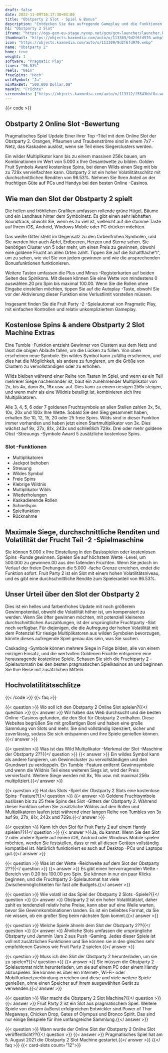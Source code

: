 ```yaml
---
draft: false
date: 2022-11-09T16:17:38+03:00
title: "Obstparty 2 Slot - Spiel & Bonus"
description: "Entdecken Sie das aufregende Gameplay und die Funktionen des Obstparty 2 Online Slot in unserer vollständigen Bewertung. Wir sehen uns auch an, wo wir mit den besten Casino -Boni spielen können."
h1: "Obstparty 2 Slot"
iframe: "https://ogs-gcm-eu-stage.nyxop.net/gcm/gcm-launcher/launcher.html?gameUrl=https%3A%2F%2Fnyx.prerelease-env.biz%2Fgs2c%2Fcommon%2Fgames-html5%2Fnyx-game-loader.html%3Fenvid%3Deur%26stage%3D1&gameid=vs20fparty2&operatorid=241&sessionid=Free%3Aur8ncjegv0tbgcke5sshjfgb5vh&currency=USD&lang=en_us&mode=demo&device=desktop&lobbyurl=&ogsgameid=1510200"
thumbnail: "https://objects.kaxmedia.com/auto/o/113309/9d2f6fd970.webp"
icon: "https://objects.kaxmedia.com/auto/o/113309/9d2f6fd970.webp"
name: "Obstparty 2"
home: true
weight: 1
software: "Pragmatic Play"
lines: "96.53%"
reels: "Nein"
freeSpins: "Hoch"
wildSymbol: "Ja"
minMaxBet: "500.000 Dollar.00"
maxWin: "Früchte"
screenshots: ["https://objects.kaxmedia.com/auto/o/113312/f5543bbf8a.webp"]
---
```


{{< code >}}<h2>Obstparty 2 Online Slot -Bewertung</h2><p>Pragmatisches Spiel Update Einer ihrer Top -Titel mit dem Online Slot der Obstparty 2. Orangen, Pflaumen und Traubenströme sind in einem 7x7 -Netz, das Kaskaden auslöst, wenn sie Teil eines Siegerclusters werden.</p><p>Ein wilder Multiplikator kann bis zu einem massiven 256x bauen, um Kombinationen im Wert von 5.000 x Ihre Gesamtwette zu bilden. Golden Fruit Symbols Award kostenlose Spins, bei denen Wilds einen Sieg mit bis zu 729x vervielfachten kann. Obstparty 2 ist ein hoher Volatilitätsschlitz mit durchschnittlichen Renditen von 96.53%. Nehmen Sie Ihren Anteil an der fruchtigen Güte auf PCs und Handys bei den besten Online -Casinos.</p><h2>Wie man den Slot der Obstparty 2 spielt</h2><p>Die hellen und fröhlichen Grafiken umfassen rollende grüne Hügel, Bäume und ein Landhaus hinter dem Symbolnetz. Es gibt einen sehr lebhaften Soundtrack, obwohl Sie, wenn es zu viel ist, vielleicht auf die stumme Taste auf Ihrem iOS, Android, Windows Mobile oder PC drücken möchten.</p><p>Das weiße Gitter steht im Gegensatz zu den farbenfrohen Symbolen, und Sie werden hier auch Äpfel, Erdbeeren, Herzen und Sterne sehen. Sie benötigen Cluster von 5 oder mehr, um einen Preis zu gewinnen, obwohl eine goldene Frucht an allen Orten zahlt. Tippen Sie auf die Schaltfläche"I", um zu sehen, wie viel Sie von jedem gewinnen und wie die ansprechenden Bonusfunktionen funktionieren.</p><p>Weitere Tasten umfassen die Plus und Minus -Registerkarten auf beiden Seiten des Spinikons. Mit diesen können Sie eine Wette von mindestens 0 auswählen.20 pro Spin bis maximal 100.00. Wenn Sie die Rollen ohne Eingabe einstellen möchten, tippen Sie auf die Autoplay -Taste, obwohl Sie vor der Aktivierung dieser Funktion eine Verlustlimit vorstellen müssen.</p><p>Insgesamt finden Sie die Fruit Party -2 -Spielautomat von Pragmatic Play, mit einfachen Kontrollen und relativ unkompliziertem Gameplay.</p><h2>Kostenlose Spins & andere Obstparty 2 Slot Machine Extras</h2><p>Eine Tumble -Funktion entzieht Gewinner von Clustern aus dem Netz und lässt die obigen Abläufe fallen, um die Lücken zu füllen. Von oben erscheinen neue Symbole. Ein wildes Symbol kann zufällig erscheinen, und dies hat die Möglichkeit, als andere zu fungieren, um die Größe von Clustern zu vervollständigen oder zu erhöhen.</p><p>Wilds bleiben während einer Reihe von Tasten im Spiel, und wenn es ein Teil mehrerer Siege nacheinander ist, baut ein zunehmender Multiplikator von 2x, bis 4x, dann 8x, 16x usw. auf. Dies kann zu einem riesigen 256x steigen, und wenn mehr als eine Wildnis beteiligt ist, kombinieren sich ihre Multiplikatoren.</p><p>Alle 3, 4, 5, 6 oder 7 goldenen Fruchtsymbole an allen Stellen zahlen 3x, 5x, 10x, 20x und 100x Ihre Wette. Sobald Sie den Sieg gesammelt haben, erhalten Sie 10, 12, 15, 20 oder 25 freie Spins. Wilds sind in dieser Funktion immer vorhanden und haben jetzt einen Startmultiplikator von 3x. Dies wächst auf 9x, 27x, 81x, 243x und schließlich 729x. Drei oder mehr goldene Obst -Streuungs -Symbole Award 5 zusätzliche kostenlose Spins.</p><h3>
Slot -Funktionen</h3><ul>
<li></span>
Multiplikatoren</li>
<li></span>
Jackpot behoben</li>
<li></span>
Streuung</li>
<li></span>
Wildes Symbol</li>
<li></span>
Freie Spins</li>
<li></span>
Klebrige Wildnis</li>
<li></span>
Multiplikator Wilds</li>
<li></span>
Wiederholungen</li>
<li></span>
Kaskadierende Rollen</li>
<li></span>
Schnellspin</li>
<li></span>
Spielfunktion</li>
<li></span>
Rücknahme</li></ul><h2>Maximale Siege, durchschnittliche Renditen und Volatilität der Frucht Teil -2 -Spielmaschine</h2><p>Sie können 5.000 x Ihre Einstellung in den Basisspielen oder kostenlosen Spins -Runde gewinnen. Spielen Sie auf höchstem Wette -Level, um 500.000 zu gewinnen.00 aus den fallenden Früchten. Wenn Sie jedoch im Verlauf der freien Drehungen die 5.000 -fache Grenze erreichen, endet die Funktion sofort. Fruit Party 2 ist ein Slot mit einem hohen Volatilitätsniveau, und es gibt eine durchschnittliche Rendite zum Spieleranteil von 96.53%.</p><h2>Unser Urteil über den Slot der Obstparty 2</h2><p>Dies ist ein helles und farbenfrohes Update mit noch größerem Gewinnpotential, obwohl die Volatilität höher ist, um kompensiert zu werden. Wenn Sie öfter gewinnen möchten, mit potenziell kleineren durchschnittlichen Auszahlungen, ist der ursprüngliche Fruchtparty -Slot noch verfügbar. Für diejenigen, die die Aufregung der hohen Volatilität mit dem Potenzial für riesige Multiplikatoren aus wilden Symbolen bevorzugen, könnte dieses aufregende Spiel genau das sein, was Sie suchen.</p><p>Caskading -Symbole können mehrere Siege in Folge bilden, alle von einem einzigen Einsatz, und die wertvollen Goldenen Früchte entsperren eine herausragende kostenlose Spiele. Schauen Sie sich die Fruchtparty 2 -Spielautomatin bei den besten pragmatischen Spielkasinos an und beginnen Sie Ihre Reise mit zusätzlichen Mitteln.</p><h2>Hochvolatilitätsschlitze</h2>
{{< /code >}}
{{< faq >}}

{{< question >}} Wo soll ich den Obstparty 2 Online Slot spielen?{{</ question >}}
{{< answer >}} Wir haben das Web durchsucht und die besten Online -Casinos gefunden, die den Slot für Obstparty 2 enthalten. Diese Websites begrüßen Sie mit großartigen Boni und haben eine große Sammlung von Slots und mehr. Sie sind vollständig lizenziert, sicher und zuverlässig, sodass Sie sich entspannen und ihre Spiele genießen können.{{</ answer >}}

{{< question >}} Was ist das Wild Multiplikator -Merkmal der Slot -Maschine der Obstparty 2??{{</ question >}}
{{< answer >}} Ein wildes Symbol kann als andere fungieren, um Gewinncluster zu vervollständigen und den Grundwert zu verdoppeln. Ein Tumble -Feature entfernt Gewinnsymbole und wenn die Wildnis Teil eines weiteren Siegs ist, wird der Preis vervierfacht. Weitere Siege werden mit 8x, 16x usw. mit maximal 256x multipliziert.{{</ answer >}}

{{< question >}} Hat das Slots -Spiel der Obstparty 2 Slots eine kostenlose Spins -Feature?{{</ question >}}
{{< answer >}} Goldene Fruchtsymbole auslösen bis zu 25 freie Spins des Slot -Gitters der Obstparty 2. Während dieser Funktion sehen Sie zusätzliche Wildnis auf den Rollen und Multiplikatoren laufen jetzt während einer langen Reihe von Tumbles von 3x auf 9x, 27x, 81x, 243x und 729x.{{</ answer >}}

{{< question >}} Kann ich den Slot für Fruit Party 2 auf einem Handy spielen??{{</ question >}}
{{< answer >}}Ja, du kannst. Wenn Sie den Slot 2 oder andere Spiele auf einem iOS, Android oder Windows Mobile spielen möchten, werden Sie feststellen, dass er mit all diesen Geräten vollständig kompatibel ist. Natürlich funktioniert es auch auf Desktop -PCs und Laptops gut.{{</ answer >}}

{{< question >}} Was ist der Wette -Reichweite auf dem Slot der Obstparty 2??{{</ question >}}
{{< answer >}} Es gibt einen hervorragenden Wette -Bereich von 0.20 bis 100.00 pro Spin. Sie können in nur ein paar Klicks beginnen, und die Fruchtparty 2-Spielautomat hat viele Zwischenmöglichkeiten für fast alle Budgets.{{</ answer >}}

{{< question >}} Wie volatil ist das Spiel der Obstparty 2 Slots -Spiele?{{</ question >}}
{{< answer >}} Obstparty 2 ist ein hoher Volatilitätslot, daher zahlt es tendenziell relativ hohe Preise, kann aber auf eine Weile warten, bevor Sie Gewinnkombinationen landen. Es ist ein beliebtes Format, da Sie nie wissen, ob ein großer Sieg beim nächsten Spin kommt.{{</ answer >}}

{{< question >}} Welche Spiele ähneln dem Slot der Obstparty 2??{{</ question >}}
{{< answer >}} Ähnliche Slots umfassen die ursprüngliche Obstparty und Jammin 'Jars 2 aus Push -Gaming. Jedes dieser Spiele ist voll mit zusätzlichen Funktionen und Sie können sie in den gleichen sehr empfohlenen Casinos wie Fruit Party 2 spielen.{{</ answer >}}

{{< question >}} Muss ich den Slot der Obstparty 2 herunterladen, um sie zu spielen?{{</ question >}}
{{< answer >}} Sie müssen die Obstparty 2 -Spielautomat nicht herunterladen, um sie auf einem PC oder einem Handy abzuspielen. Sie können es über ein Internet-, Wi-Fi- oder Mobilfunknetzverbindung erreichen und diese und viele weitere Spiele genießen, ohne einen Speicher auf Ihrem ausgewählten Gerät zu verwenden.{{</ answer >}}

{{< question >}} Wer macht die Obstparty 2 Slot Machine?{{</ question >}}
{{< answer >}} Fruit Party 2 ist ein Slot aus pragmatischem Spiel. Weitere Spiele von diesem äußerst erfolgreichen Entwickler sind Power of Thor Megaways, Chicken Drop, Gates of Olympus und Bronco Spirit. Das sind nur einige Beispiele für ihre umfangreiche Sammlung.{{</ answer >}}

{{< question >}} Wann wurde der Online Slot der Obstparty 2 Online Slot veröffentlicht??{{</ question >}}
{{< answer >}} Pragmatisches Spiel hat am 5. August 2021 die Obstparty 2 Slot Machine gestartet.{{</ answer >}}
{{</ faq >}}
{{< card-slots count="12">}}